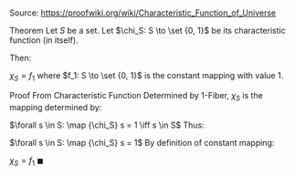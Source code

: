# 

Source: https://proofwiki.org/wiki/Characteristic_Function_of_Universe

Theorem
Let $S$ be a set.
Let $\chi_S: S \to \set {0, 1}$ be its characteristic function (in itself).

Then:

$\chi_S = f_1$
where $f_1: S \to \set {0, 1}$ is the constant mapping with value $1$.


Proof
From Characteristic Function Determined by 1-Fiber, $\chi_S$ is the mapping determined by:

$\forall s \in S: \map {\chi_S} s = 1 \iff s \in S$
Thus:

$\forall s \in S: \map {\chi_S} s = 1$
By definition of constant mapping:

$\chi_S = f_1$
$\blacksquare$





